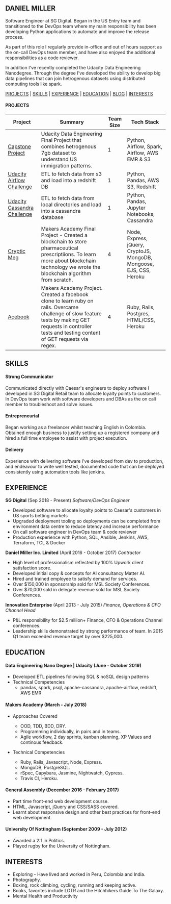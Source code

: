 ## DANIEL MILLER

Software Engineer at SG Digital. Began in the US Entry team and transitioned to the DevOps team where my main responsibility has been developing Python applications to automate and improve the release process. 

As part of this role I regularly provide in-office and out of hours support as the on-call DevOps team member, and have also enjoyed the additional responsibilities as a code reviewer. 

In addition I've recently completed the Udacity Data Engineering Nanodegree. Through the degree I've developed the ability to develop big data pipelines that can join hetrogenous datasets using distributed computing tools like spark.

[PROJECTS](#PROJECTS) | [SKILLS](#SKILLS) | [EXPERIENCE](#EXPERIENCE) | [EDUCATION](#EDUCATION) | [BLOG](https://medium.com/@danielmiller5791) | [INTERESTS](#INTERESTS)

####  PROJECTS
|Project|Summary|Team Size|Tech Stack|
|-------|-------|---------|----------|
|[Capstone Project](https://github.com/Daniel57910/capstone_project) | Udacity Data Engineering Final Project that combines hetrogenous 7gb dataset to understand US immigration patterns.| 1 |Python, Airflow, Spark, Airflow, AWS EMR & S3 |
|[Udacity Airflow Challenge](https://github.com/Daniel57910/udac_airflow)|ETL to fetch data from s3 and load into a redshift DB  |1| Python, Pandas, AWS S3, Redshift|
|[Udacity Cassandra Challenge](https://github.com/Daniel57910/cass_sparkify)|ETL to fetch data from local directories and load into a cassandra database  |1| Python, Pandas, Jupyter Notebooks, Cassandra|
|[Cryptic Meg](https://github.com/Daniel57910/blockchain_project)|Makers Academy Final Project - Created a blockchain to store pharmaceutical prescriptiions. To learn more about blockchain technology we wrote the blockchain algorithm from scratch.  |4|Node, Express, jQuery, CryptoJS, MongoDB, Mongoose, EJS, CSS, Heroku |Jasmine, Istanbul, Cypress, Travis CI|
[Acebook](https://github.com/SamNiechcial/acebook-jspesh)|Makers Academy Project. Created a facebook clone to learn ruby on rails.  Overcame challenge of slow feature tests by making GET requests in controller tests and testing content of GET requests via regex.|4|Ruby, Rails, Postgres, HTML/CSS, Heroku | rSpec, Capybara, Rubocop, Code Climate, Travis CI|

## SKILLS

#### Strong Communicator
Communicated directly with Caesar's engineers to deploy software I developed in SG Digital Retail team to allocate loyalty points to customers. In DevOps team work with software developers and DBAs as the on call member to troubleshoot and solve issues. 
#### Entrepreneurial 
Began working as a freelancer whilst teaching English in Colombia. Obtained enough business to justify setting up a registered company and hired a full time employee to assist with project execution. 
#### Delivery
Experience with delivering software I've developed from dev to production, and endeavour to write well tested, documented code that can be deployed consistently using automation tools like jenkins.


## EXPERIENCE
**SG Digital** (Sep 2018 - Present)
*Software/DevOps Engineer*
 - Developed software to allocate loyalty points to Caesar's customers in US sports betting markets
 - Upgraded deployment tooling so deployments can be completed from environment data centre to reduce latency and increase performance
 - On call software engineer in DevOps team & code reviewer
 - Production experience with Python, SQL, Ansible, Jenkins, AWS, Terraform, TCL & Docker

**Daniel Miller Inc. Limited** (April 2016 - October 2017)
*Contractor*
 - High level of professionalism reflected by 100% Upwork client satisfaction score.
 - Developed initial copy & concepts for AI consultancy Matter AI.
 - Hired and trained employee to satisfy demand for services.
 - Over $150,000 in sponsorship sold for MSL Society Conferences.
 - Over $70,000 sold in delegate revenue sold for MSL Society Conferences.

**Innovation Enterprise** (April 2013 - July 2015)
*Finance, Operations & CFO Channel Head*
 - P&L responsibility for $2.5 million+ Finance, CFO & Operations Channel conferences.
 - Leadership skills demonstrated by strong performance of team. In 2015 Q1 team exceeded revenue target by over $225,000.

## EDUCATION

#### Data Engineering Nano Degree | Udacity (June - October 2019)
* Developed ETL pipelines following SQL & noSQL design patterns
* Technical Competencies
    - pandas, spark, psql, apache-cassandra, apache-airflow, redshift, AWS EMR

#### Makers Academy (March - July 2018)
* Approaches Covered
  - OOD, TDD, BDD, DRY.
  - Programming individually, in pairs and in teams.
  - Agile workflow, 2 day sprints, kanban planning, XP Values and continous feedback.

* Technical Competencies
   - Ruby, Rails, Javascript, Node, Express.
  - MongoDB, PostgreSQL.
  - rSpec, Capybara, Jasmine, Nightwatch, Cypress.
  - Travis CI, Heroku.

#### General Assembly (December 2016 - February 2017)
 - Part time front-end web development course.
 - HTML, Javascript, jQuery and CSS/SASS covered.
 - Learnt about responsive design and other best practices for front-end web development.

#### University Of Nottingham (September 2009 - July 2012)
 - Awarded a 2:1 in Politics.
 - Played rugby for the University of Nottingham.
 
## INTERESTS

 - Exploring - Have lived and worked in Peru, Colombia and India. 
 - Photography.
 - Boxing, rock climbing, cycling, running and keeping active.
 - Books, favorites include LOTR and the Hitchhikers Guide To The Galaxy.
 - Mental Health and Productivity 
